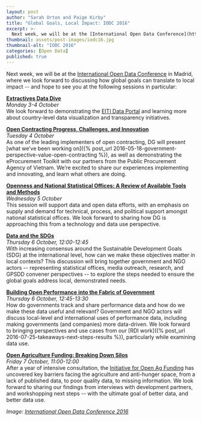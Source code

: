 ```yaml
---
layout: post
author: "Sarah Orton and Paige Kirby"
title: "Global Goals, Local Impact: IODC 2016" 
excerpt: >-
  Next week, we will be at the [International Open Data Conference](http://opendatacon.org) in Madrid, where we look forward to discussing how global goals can translate to local impact -- and hope to see you at the following sessions in particular....
thumbnail: assets/post-images/iodc16.jpg
thumbnail-alt: "IODC 2016"
categories: [Open Data]
published: true
---
```


Next week, we will be at the [International Open Data Conference](http://opendatacon.org) in Madrid, where we look forward to discussing how global goals can translate to local impact -- and hope to see you at the following sessions in particular:


**[Extractives Data Dive](https://www.eventbrite.co.uk/e/extractives-data-dive-iodc-pre-event-tickets-27351963459)**  
*Monday 3-4 October*  
We look forward to demonstrating the [EITI Data Portal](https://eiti.org) and learning more about country-level data visualization and transparency initiatives.


**[Open Contracting Progress, Challenges, and Innovation](https://www.eventbrite.co.uk/e/open-contracting-progress-challenges-innovation-tickets-27641706087)**  
*Tuesday 4 October*  
As one of the leading implementers of open contracting, DG will present [what we’ve been working on]({% post_url 2016-05-18-government-perspective-value-open-contracting %}), as well as demonstrating the eProcurement Toolkit with our partners from the Public Procurement Agency of Vietnam. We’re excited to share our experiences implementing and innovating, and learn what others are doing. 


**[Openness and National Statistical Offices: A Review of Available Tools and Methods](http://opendatacon.org/agenda/pre-events/openness-and-national-statistical-offices/)**  
*Wednesday 5 October*  
This session will support data and open data efforts, with an emphasis on supply and demand for technical, process, and political support amongst national statistical offices. We look forward to sharing how DG is approaching this from a technology and data use perspective.


**[Data and the SDGs](https://internationalopendataconfer2016.sched.org/event/7PVV)**  
*Thursday 6 October, 12:00-12:45*  
With increasing consensus around the Sustainable Development Goals (SDG) at the international level, how can we make these objectives matter in local contexts? This discussion will bring together government and NGO actors -- representing statistical offices, media outreach, research, and GPSDD convener perspectives -- to explore the steps needed to ensure the global goals address local, demonstrated needs.


**[Building Open Performance into the Fabric of Government](https://internationalopendataconfer2016.sched.org/event/8HLU)**  
*Thursday 6 October, 12:45-13:30*  
How do governments track and share performance data and how do we make these data useful and relevant? Government and NGO actors will discuss local-level and international uses of performance data, including making governments (and companies) more data-driven. We look forward to bringing perspectives and use cases from our [RDI work]({% post_url 2016-07-25-takeaways-next-steps-results %}), particularly while examining data use.


**[Open Agriculture Funding: Breaking Down Silos](https://internationalopendataconfer2016.sched.org/event/7PWD)**  
*Friday 7 October, 11:00-12:00*  
After a year of intensive consultation, the [Initiative for Open Ag Funding](https://www.interaction.org/project/open-ag-funding/overview) has uncovered key barriers facing the agriculture and anti-hunger space, from a lack of published data, to poor quality data, to missing information. We look forward to sharing our findings from interviews with development partners, and workshopping next steps -- with the ultimate goal of better data, and better data use. 


*Image: [International Open Data Conference 2016](http://opendatacon.org)*
